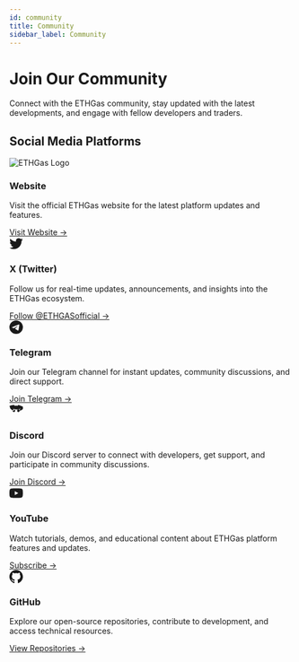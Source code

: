 ```yaml
---
id: community
title: Community
sidebar_label: Community
---
```


# Join Our Community

Connect with the ETHGas community, stay updated with the latest developments, and engage with fellow developers and traders.

## Social Media Platforms

<div className="row">
  <div className="col col--4">
    <div className="feature-card text--center">
      <div style={{
        display: 'flex',
        justifyContent: 'center',
        alignItems: 'center',
        width: '60px',
        height: '60px',
        margin: '0 auto 1.5rem',
        background: 'linear-gradient(135deg, #00A2C7 0%, #0089A8 100%)',
        borderRadius: '50%',
        color: 'white',
        transition: 'all 0.3s ease'
      }}>
        <img src="/img/ETHGas_logo.png" alt="ETHGas Logo" style={{ width: '32px', height: '32px', objectFit: 'contain' }} />
      </div>
      <h3>Website</h3>
      <p>Visit the official ETHGas website for the latest platform updates and features.</p>
      <div style={{ display: 'flex', justifyContent: 'center', marginTop: 'auto', paddingTop: '1rem' }}>
        <a href="https://ethgas.com" target="_blank" rel="noopener noreferrer" style={{ color: '#00A2C7', textDecoration: 'none', fontWeight: '500', display: 'flex', alignItems: 'center', gap: '0.5rem' }}>
          Visit Website →
        </a>
      </div>
    </div>
  </div>
  <div className="col col--4">
    <div className="feature-card text--center">
      <div style={{
        display: 'flex',
        justifyContent: 'center',
        alignItems: 'center',
        width: '60px',
        height: '60px',
        margin: '0 auto 1.5rem',
        background: 'linear-gradient(135deg, #00A2C7 0%, #0089A8 100%)',
        borderRadius: '50%',
        color: 'white',
        transition: 'all 0.3s ease'
      }}>
        <svg width="24" height="24" viewBox="0 0 24 24" fill="currentColor">
          <path d="M23.953 4.57a10 10 0 01-2.825.775 4.958 4.958 0 002.163-2.723c-.951.555-2.005.959-3.127 1.184a4.92 4.92 0 00-8.384 4.482C7.69 8.095 4.067 6.13 1.64 3.162a4.822 4.822 0 00-.666 2.475c0 1.71.87 3.213 2.188 4.096a4.904 4.904 0 01-2.228-.616v.06a4.923 4.923 0 003.946 4.827 4.996 4.996 0 01-2.212.085 4.936 4.936 0 004.604 3.417 9.867 9.867 0 01-6.102 2.105c-.39 0-.779-.023-1.17-.067a13.995 13.995 0 007.557 2.209c9.053 0 13.998-7.496 13.998-13.985 0-.21 0-.42-.015-.63A9.935 9.935 0 0024 4.59z"/>
        </svg>
      </div>
      <h3>X (Twitter)</h3>
      <p>Follow us for real-time updates, announcements, and insights into the ETHGas ecosystem.</p>
      <div style={{ display: 'flex', justifyContent: 'center', marginTop: 'auto', paddingTop: '1rem' }}>
        <a href="https://x.com/ETHGASofficial" target="_blank" rel="noopener noreferrer" style={{ color: '#00A2C7', textDecoration: 'none', fontWeight: '500', display: 'flex', alignItems: 'center', gap: '0.5rem' }}>
          Follow @ETHGASofficial →
        </a>
      </div>
    </div>
  </div>
  <div className="col col--4">
    <div className="feature-card text--center">
      <div style={{
        display: 'flex',
        justifyContent: 'center',
        alignItems: 'center',
        width: '60px',
        height: '60px',
        margin: '0 auto 1.5rem',
        background: 'linear-gradient(135deg, #00A2C7 0%, #0089A8 100%)',
        borderRadius: '50%',
        color: 'white',
        transition: 'all 0.3s ease'
      }}>
        <svg width="24" height="24" viewBox="0 0 24 24" fill="currentColor">
          <path d="M11.944 0A12 12 0 0 0 0 12a12 12 0 0 0 12 12 12 12 0 0 0 12-12A12 12 0 0 0 12 0a12 12 0 0 0-.056 0zm4.962 7.224c.1-.002.321.023.465.14a.506.506 0 0 1 .171.325c.016.093.036.306.02.472-.18 1.898-.962 6.502-1.36 8.627-.168.9-.499 1.201-.82 1.23-.696.065-1.225-.46-1.9-.902-1.056-.693-1.653-1.124-2.678-1.8-1.185-.78-.417-1.21.258-1.91.177-.184 3.247-2.977 3.307-3.23.007-.032.014-.15-.056-.212s-.174-.041-.249-.024c-.106.024-1.793 1.14-5.061 3.345-.48.33-.913.49-1.302.48-.428-.008-1.252-.241-1.865-.44-.752-.245-1.349-.374-1.297-.789.027-.216.325-.437.893-.663 3.498-1.524 5.83-2.529 6.998-3.014 3.332-1.386 4.025-1.627 4.476-1.635z"/>
        </svg>
      </div>
      <h3>Telegram</h3>
      <p>Join our Telegram channel for instant updates, community discussions, and direct support.</p>
      <div style={{ display: 'flex', justifyContent: 'center', marginTop: 'auto', paddingTop: '1rem' }}>
        <a href="https://t.me/ethgas" target="_blank" rel="noopener noreferrer" style={{ color: '#00A2C7', textDecoration: 'none', fontWeight: '500', display: 'flex', alignItems: 'center', gap: '0.5rem' }}>
          Join Telegram →
        </a>
      </div>
    </div>
  </div>
</div>

<div className="row" style={{ marginTop: '2rem' }}>
  <div className="col col--4">
    <div className="feature-card text--center">
      <div style={{
        display: 'flex',
        justifyContent: 'center',
        alignItems: 'center',
        width: '60px',
        height: '60px',
        margin: '0 auto 1.5rem',
        background: 'linear-gradient(135deg, #00A2C7 0%, #0089A8 100%)',
        borderRadius: '50%',
        color: 'white',
        transition: 'all 0.3s ease'
      }}>
        <svg width="24" height="24" viewBox="0 0 24 24" fill="currentColor" style={{ display: 'block', margin: '0 auto' }}>
          <path d="M20.317 4.37a19.791 19.791 0 00-4.885-1.515a.074.074 0 00-.079.037c-.21.375-.444.864-.608 1.25a18.27 18.27 0 00-5.487 0a12.64 12.64 0 00-.617-1.25a.077.077 0 00-.079-.037A19.736 19.736 0 00.284 4.37a.07.07 0 00-.032.027C.533 6.159 1.1 7.8 1.8 9.33a.082.082 0 00.031.057a18.165 18.165 0 005.487 3.55a.078.078 0 00.084-.028a14.503 14.503 0 001.226-1.994a.076.076 0 00-.041-.106a13.107 13.107 0 01-1.872-.892a.077.077 0 01-.008-.128a10.2 10.2 0 00.372-.292a.074.074 0 01.077-.01c3.928 1.793 8.18 1.793 12.062 0a.074.074 0 01.078.01c.12.098.246.198.373.292a.077.077 0 01-.006.127a12.299 12.299 0 01-1.873.892a.077.077 0 00-.041.107c.36.698.772 1.362 1.225 1.993a.076.076 0 00.084.028a18.165 18.165 0 005.487-3.55a.077.077 0 00.031-.057a19.317 19.317 0 001.517-2.96a.061.061 0 00-.031-.03zM8.02 15.33c-1.183 0-2.157-1.085-2.157-2.419c0-1.333.956-2.419 2.157-2.419c1.21 0 2.176 1.096 2.157 2.42c0 1.333-.956 2.418-2.157 2.418zm7.975 0c-1.183 0-2.157-1.085-2.157-2.419c0-1.333.955-2.419 2.157-2.419c1.21 0 2.176 1.096 2.157 2.42c0 1.333-.946 2.418-2.157 2.418z"/>
        </svg>
      </div>
      <h3>Discord</h3>
      <p>Join our Discord server to connect with developers, get support, and participate in community discussions.</p>
      <div style={{ display: 'flex', justifyContent: 'center', marginTop: 'auto', paddingTop: '1rem' }}>
        <a href="https://discord.gg/ethgas" target="_blank" rel="noopener noreferrer" style={{ color: '#00A2C7', textDecoration: 'none', fontWeight: '500', display: 'flex', alignItems: 'center', gap: '0.5rem' }}>
          Join Discord →
        </a>
      </div>
    </div>
  </div>
  <div className="col col--4">
    <div className="feature-card text--center">
      <div style={{
        display: 'flex',
        justifyContent: 'center',
        alignItems: 'center',
        width: '60px',
        height: '60px',
        margin: '0 auto 1.5rem',
        background: 'linear-gradient(135deg, #00A2C7 0%, #0089A8 100%)',
        borderRadius: '50%',
        color: 'white',
        transition: 'all 0.3s ease'
      }}>
        <svg width="24" height="24" viewBox="0 0 24 24" fill="currentColor">
          <path d="M23.498 6.186a3.016 3.016 0 0 0-2.122-2.136C19.505 3.545 12 3.545 12 3.545s-7.505 0-9.377.505A3.017 3.017 0 0 0 .502 6.186C0 8.07 0 12 0 12s0 3.93.502 5.814a3.016 3.016 0 0 0 2.122 2.136c1.871.505 9.376.505 9.376.505s7.505 0 9.377-.505a3.015 3.015 0 0 0 2.122-2.136C24 15.93 24 12 24 12s0-3.93-.502-5.814zM9.545 15.568V8.432L15.818 12l-6.273 3.568z"/>
        </svg>
      </div>
      <h3>YouTube</h3>
      <p>Watch tutorials, demos, and educational content about ETHGas platform features and updates.</p>
      <div style={{ display: 'flex', justifyContent: 'center', marginTop: 'auto', paddingTop: '1rem' }}>
        <a href="https://www.youtube.com/channel/UCuGXI-jGz_n5MnMHuBRXsSg" target="_blank" rel="noopener noreferrer" style={{ color: '#00A2C7', textDecoration: 'none', fontWeight: '500', display: 'flex', alignItems: 'center', gap: '0.5rem' }}>
          Subscribe →
        </a>
      </div>
    </div>
  </div>
  <div className="col col--4">
    <div className="feature-card text--center">
      <div style={{
        display: 'flex',
        justifyContent: 'center',
        alignItems: 'center',
        width: '60px',
        height: '60px',
        margin: '0 auto 1.5rem',
        background: 'linear-gradient(135deg, #00A2C7 0%, #0089A8 100%)',
        borderRadius: '50%',
        color: 'white',
        transition: 'all 0.3s ease'
      }}>
        <svg width="24" height="24" viewBox="0 0 24 24" fill="currentColor">
          <path d="M12 0c-6.626 0-12 5.373-12 12 0 5.302 3.438 9.8 8.207 11.387.599.111.793-.261.793-.577v-2.234c-3.338.726-4.033-1.416-4.033-1.416-.546-1.387-1.333-1.756-1.333-1.756-1.089-.745.083-.729.083-.729 1.205.084 1.839 1.237 1.839 1.237 1.07 1.834 2.807 1.304 3.492.997.107-.775.418-1.305.762-1.604-2.665-.305-5.467-1.334-5.467-5.931 0-1.311.469-2.381 1.236-3.221-.124-.303-.535-1.524.117-3.176 0 0 1.008-.322 3.301 1.23.957-.266 1.983-.399 3.003-.404 1.02.005 2.047.138 3.006.404 2.291-1.552 3.297-1.23 3.297-1.23.653 1.653.242 2.874.118 3.176.77.84 1.235 1.911 1.235 3.221 0 4.609-2.807 5.624-5.479 5.921.43.372.823 1.102.823 2.222v3.293c0 .319.192.694.801.576 4.765-1.589 8.199-6.086 8.199-11.386 0-6.627-5.373-12-12-12z"/>
        </svg>
      </div>
      <h3>GitHub</h3>
      <p>Explore our open-source repositories, contribute to development, and access technical resources.</p>
      <div style={{ display: 'flex', justifyContent: 'center', marginTop: 'auto', paddingTop: '1rem' }}>
        <a href="https://github.com/ethgas-developer" target="_blank" rel="noopener noreferrer" style={{ color: '#00A2C7', textDecoration: 'none', fontWeight: '500', display: 'flex', alignItems: 'center', gap: '0.5rem' }}>
          View Repositories →
        </a>
      </div>
    </div>
  </div>
</div> 